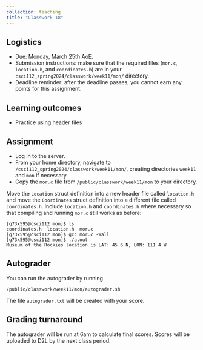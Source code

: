 ```yaml
---
collection: teaching
title: "Classwork 18"
---
```


## Logistics
* Due: Monday, March 25th AoE.
* Submission instructions: make sure that the required files (`mor.c`, `location.h`, and `coordinates.h`) are in your
	`csci112_spring2024/classwork/week11/mon/` directory.
* Deadline reminder: after the deadline passes, you cannot earn any points for
	this assignment.

## Learning outcomes
* Practice using header files

## Assignment

* Log in to the server.
* From your home directory, navigate to `/csci112_spring2024/classwork/week11/mon/`, creating directories `week11`
and `mon` if necessary.
* Copy the `mor.c` file from `/public/classwork/week11/mon` to your directory.

Move the `Location` struct definition into a new header file called
`location.h` and move the `Coordinates` struct definition into a different file
called `coordinates.h`. Include `location.h` and `coordinates.h` where
necessary so that compiling and running `mor.c` still works as before:

```
[g73x595@csci112 mon]$ ls
coordinates.h  location.h  mor.c
[g73x595@csci112 mon]$ gcc mor.c -Wall
[g73x595@csci112 mon]$ ./a.out
Museum of the Rockies location is LAT: 45 6 N, LON: 111 4 W
```

## Autograder

You can run the autograder by running

```
/public/classwork/week11/mon/autograder.sh
```

The file `autograder.txt` will be created with your score.

## Grading turnaround

The autograder will be run at 6am to calculate final scores. Scores will be
uploaded to D2L by the next class period.
